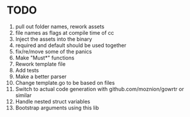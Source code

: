 # TODO

1.  pull out folder names, rework assets
2.  file names as flags at compile time of cc
3.  Inject the assets into the binary
4.  required and default should be used together
5.  fix/re/move some of the panics
6.  Make "Must\*" functions
7.  Rework template file
8.  Add tests
9.  Make a better parser
10. Change template.go to be based on files
11. Switch to actual code generation with github.com/moznion/gowrtr or similar
12. Handle nested struct variables
13. Bootstrap arguments using this lib
